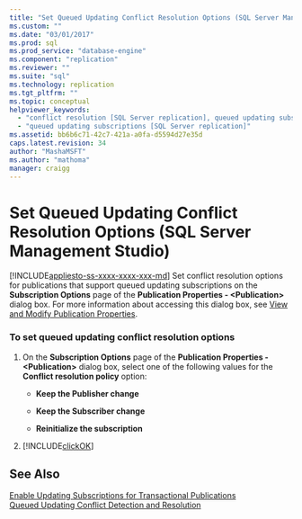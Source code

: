 ```yaml
---
title: "Set Queued Updating Conflict Resolution Options (SQL Server Management Studio) | Microsoft Docs"
ms.custom: ""
ms.date: "03/01/2017"
ms.prod: sql
ms.prod_service: "database-engine"
ms.component: "replication"
ms.reviewer: ""
ms.suite: "sql"
ms.technology: replication
ms.tgt_pltfrm: ""
ms.topic: conceptual
helpviewer_keywords: 
  - "conflict resolution [SQL Server replication], queued updating subscriptions"
  - "queued updating subscriptions [SQL Server replication]"
ms.assetid: bb6b6c71-42c7-421a-a0fa-d5594d27e35d
caps.latest.revision: 34
author: "MashaMSFT"
ms.author: "mathoma"
manager: craigg
---
```

# Set Queued Updating Conflict Resolution Options (SQL Server Management Studio)
[!INCLUDE[appliesto-ss-xxxx-xxxx-xxx-md](../../../includes/appliesto-ss-xxxx-xxxx-xxx-md.md)]
  Set conflict resolution options for publications that support queued updating subscriptions on the **Subscription Options** page of the **Publication Properties - \<Publication>** dialog box. For more information about accessing this dialog box, see [View and Modify Publication Properties](../../../relational-databases/replication/publish/view-and-modify-publication-properties.md).  
  
### To set queued updating conflict resolution options  
  
1.  On the **Subscription Options** page of the **Publication Properties - \<Publication>** dialog box, select one of the following values for the **Conflict resolution policy** option:  
  
    -   **Keep the Publisher change**  
  
    -   **Keep the Subscriber change**  
  
    -   **Reinitialize the subscription**  
  
2.  [!INCLUDE[clickOK](../../../includes/clickok-md.md)]  
  
## See Also  
 [Enable Updating Subscriptions for Transactional Publications](../../../relational-databases/replication/publish/enable-updating-subscriptions-for-transactional-publications.md)   
 [Queued Updating Conflict Detection and Resolution](../../../relational-databases/replication/transactional/updatable-subscriptions-queued-updating-conflict-resolution.md)  
  
  
